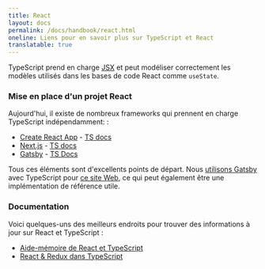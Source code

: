 ```yaml
---
title: React
layout: docs
permalink: /docs/handbook/react.html
oneline: Liens pour en savoir plus sur TypeScript et React
translatable: true
---
```


TypeScript prend en charge [JSX](/docs/handbook/jsx.html) et peut modéliser correctement les modèles utilisés dans les bases de code React comme `useState`.

### Mise en place d'un projet React

Aujourd'hui, il existe de nombreux frameworks qui prennent en charge TypeScript indépendamment: :

- [Create React App](https://create-react-app.dev) - [TS docs](https://create-react-app.dev/docs/adding-typescript/)
- [Next.js](https://nextjs.org) - [TS docs](https://nextjs.org/learn/excel/typescript)
- [Gatsby](https://www.gatsbyjs.org) - [TS Docs](https://www.gatsbyjs.org/docs/typescript/)

Tous ces éléments sont d'excellents points de départ. Nous [utilisons Gatsby](https://www.gatsbyjs.org/blog/2020-01-23-why-typescript-chose-gatsby/#reach-skip-nav) avec TypeScript pour [ce site Web](https://github.com/microsoft/TypeScript-Website/), ce qui peut également être une implémentation de référence utile.

### Documentation

Voici quelques-uns des meilleurs endroits pour trouver des informations à jour sur React et TypeScript :

- [Aide-mémoire de React et TypeScript](https://react-typescript-cheatsheet.netlify.app)
- [React & Redux dans TypeScript](https://github.com/piotrwitek/react-redux-typescript-guide#react--redux-in-typescript---complete-guide)
